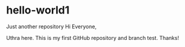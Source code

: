 # hello-world1
Just another repository
Hi Everyone,

Uthra here. This is my first GitHub repository and branch test.
Thanks!
